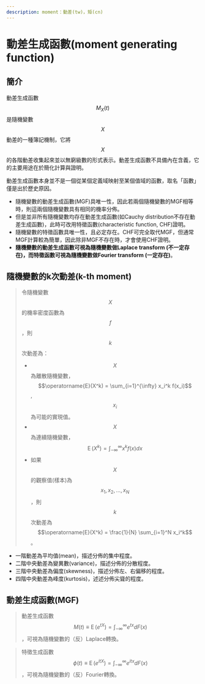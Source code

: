 ```yaml
---
description: moment：動差(tw)，矩(cn)
---
```


# 動差生成函數\(moment generating function\)

## 簡介

動差生成函數$$M_X(t)$$是隨機變數$$X$$動差的一種簿記機制，它將$$X$$的各階動差收集起來並以無窮級數的形式表示。動差生成函數不具備內在含義，它的主要用途在於簡化計算與證明。

動差生成函數本身並不是一個從某個定義域映射至某個值域的函數，取名「函數」僅是出於歷史原因。

* 隨機變數的動差生成函數\(MGF\)具唯一性，因此若兩個隨機變數的MGF相等時，則這兩個隨機變數具有相同的機率分佈。
* 但是並非所有隨機變數均存在動差生成函數\(如Cauchy distribution不存在動差生成函數\)，此時可改用特徵函數\(characteristic function, CHF\)證明。
* 隨機變數的特徵函數具唯一性，且必定存在。CHF可完全取代MGF，但通常MGF計算較為簡單，因此除非MGF不存在時，才會使用CHF證明。
* **隨機變數的動差生成函數可視為隨機變數做Laplace transform \(不一定存在\)，而特徵函數可視為隨機變數做Fourier transform \(一定存在\)**。

## 隨機變數的k次動差\(k-th moment\)



> 令隨機變數$$X$$的機率密度函數為$$f$$，則$$k$$次動差為：
>
> * $$X$$為離散隨機變數，$$\operatorname{E}(X^k) = \sum_{i=1}^{\infty} x_i^k f(x_i)$$, $$x_i$$為可能的實現值。
> * $$X$$為連續隨機變數，$$\operatorname{E}(X^k) = \int_{-\infty}^{\infty} x^k f(x)dx$$
> * 如果$$X$$的觀察值\(樣本\)為$$x_1, x_2,\ldots, x_N$$，則$$k$$次動差為$$\operatorname{E}(X^k) = \frac{1}{N} \sum_{i=1}^N x_i^k$$。

*  一階動差為平均值\(mean\)，描述分佈的集中程度。
* 二階中央動差為變異數\(variance\)，描述分佈的分散程度。
* 三階中央動差為偏度\(skewness\)，描述分佈左、右偏移的程度。
* 四階中央動差為峰度\(kurtosis\)，述述分佈尖聳的程度。

## 動差生成函數\(MGF\)

> 動差生成函數 $$M(t) \equiv \operatorname{E}(e^{tX}) = \int_{-\infty}^{\infty} e^{tx}dF(x)$$，可視為隨機變數的（反）Laplace轉換。

> 特徵生成函數 $$\phi(t) \equiv \operatorname{E}(e^{itX}) = \int_{-\infty}^{\infty} e^{itx}dF(x)$$，可視為隨機變數的（反）Fourier轉換。









